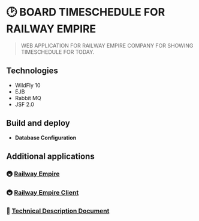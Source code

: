 # 🕑 BOARD TIMESCHEDULE FOR RAILWAY EMPIRE
 
 > WEB APPLICATION FOR RAILWAY EMPIRE COMPANY FOR SHOWING TIMESCHEDULE FOR TODAY.

## Technologies
- WildFly 10
- EJB
- Rabbit MQ
- JSF 2.0


## Build and deploy
- **Database Configuration**

## Additional applications
###  🚇  [Railway Empire](https://github.com/ElinaValieva/railway-empire "Railway Empire")
###  🚇  [Railway Empire Client](https://github.com/ElinaValieva/railway-empire-client "Railway Empire Client")
### :book:  [Technical Description Document](http://tsd "Technical description document")
